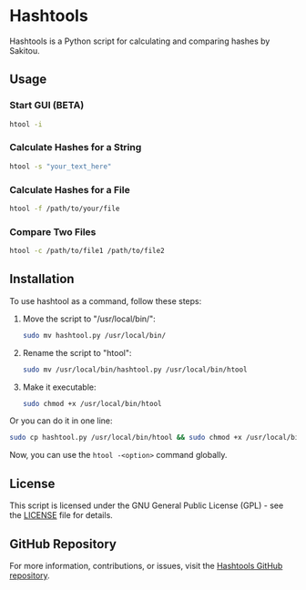 # Hashtools

Hashtools is a Python script for calculating and comparing hashes by Sakitou.

## Usage

### Start GUI (BETA)
```bash
htool -i
```
### Calculate Hashes for a String
```bash
htool -s "your_text_here"
```

### Calculate Hashes for a File
```bash
htool -f /path/to/your/file
```

### Compare Two Files
```bash
htool -c /path/to/file1 /path/to/file2
```

## Installation

To use hashtool as a command, follow these steps:

1. Move the script to "/usr/local/bin/":
   ```bash
   sudo mv hashtool.py /usr/local/bin/
   ```

2. Rename the script to "htool":
   ```bash
   sudo mv /usr/local/bin/hashtool.py /usr/local/bin/htool
   ```

3. Make it executable:
   ```bash
   sudo chmod +x /usr/local/bin/htool
   ```
Or you can do it in one line: 

```bash
sudo cp hashtool.py /usr/local/bin/htool && sudo chmod +x /usr/local/bin/htool
```

Now, you can use the `htool -<option>` command globally.

## License

This script is licensed under the GNU General Public License (GPL) - see the [LICENSE](LICENSE.md) file for details.

## GitHub Repository

For more information, contributions, or issues, visit the [Hashtools GitHub repository](https://github.com/Sakitou/Hashtools/).
